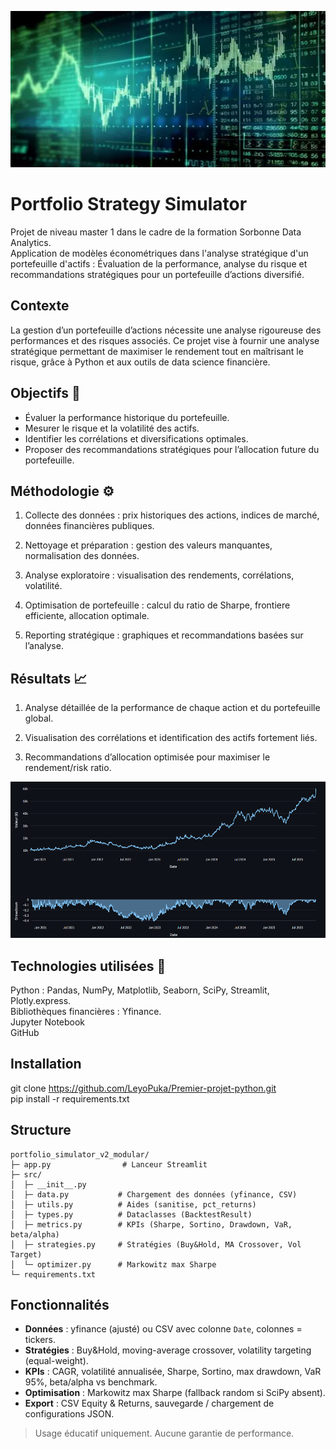 <p align="center">
  <img src="image/banner.png" alt="Bannière du projet" width="1000" height="250"/>
</p>

# Portfolio Strategy Simulator

Projet de niveau master 1 dans le cadre de la formation Sorbonne Data Analytics.   
Application de modèles économétriques dans l'analyse stratégique d'un portefeuille d'actifs : Évaluation de la performance, analyse du risque et recommandations stratégiques pour un portefeuille d’actions diversifié.

## Contexte

La gestion d’un portefeuille d’actions nécessite une analyse rigoureuse des performances et des risques associés.
Ce projet vise à fournir une analyse stratégique permettant de maximiser le rendement tout en maîtrisant le risque, grâce à Python et aux outils de data science financière.

## Objectifs 🎯

* Évaluer la performance historique du portefeuille.
* Mesurer le risque et la volatilité des actifs.
* Identifier les corrélations et diversifications optimales.
* Proposer des recommandations stratégiques pour l’allocation future du portefeuille.

## Méthodologie ⚙️

1. Collecte des données : prix historiques des actions, indices de marché, données financières publiques.

2. Nettoyage et préparation : gestion des valeurs manquantes, normalisation des données.

3. Analyse exploratoire : visualisation des rendements, corrélations, volatilité.

4. Optimisation de portefeuille : calcul du ratio de Sharpe, frontiere efficiente, allocation optimale.

5. Reporting stratégique : graphiques et recommandations basées sur l’analyse.

## Résultats 📈

1. Analyse détaillée de la performance de chaque action et du portefeuille global.

2. Visualisation des corrélations et identification des actifs fortement liés.

3. Recommandations d’allocation optimisée pour maximiser le rendement/risk ratio.

<img src="image/courbe.png" width="800" height="250"/> 


## Technologies utilisées 🧠

Python : Pandas, NumPy, Matplotlib, Seaborn, SciPy, Streamlit, Plotly.express.  
Bibliothèques financières : Yfinance.    
Jupyter Notebook    
GitHub

## Installation

git clone https://github.com/LeyoPuka/Premier-projet-python.git  
pip install -r requirements.txt

## Structure

```
portfolio_simulator_v2_modular/
├─ app.py                # Lanceur Streamlit
├─ src/
│  ├─ __init__.py
│  ├─ data.py           # Chargement des données (yfinance, CSV)
│  ├─ utils.py          # Aides (sanitise, pct_returns)
│  ├─ types.py          # Dataclasses (BacktestResult)
│  ├─ metrics.py        # KPIs (Sharpe, Sortino, Drawdown, VaR, beta/alpha)
│  ├─ strategies.py     # Stratégies (Buy&Hold, MA Crossover, Vol Target)
│  └─ optimizer.py      # Markowitz max Sharpe
└─ requirements.txt
```

## Fonctionnalités

- **Données** : yfinance (ajusté) ou CSV avec colonne `Date`, colonnes = tickers.
- **Stratégies** : Buy&Hold, moving-average crossover, volatility targeting (equal-weight).
- **KPIs** : CAGR, volatilité annualisée, Sharpe, Sortino, max drawdown, VaR 95%, beta/alpha vs benchmark.
- **Optimisation** : Markowitz max Sharpe (fallback random si SciPy absent).
- **Export** : CSV Equity & Returns, sauvegarde / chargement de configurations JSON.

> Usage éducatif uniquement. Aucune garantie de performance.
